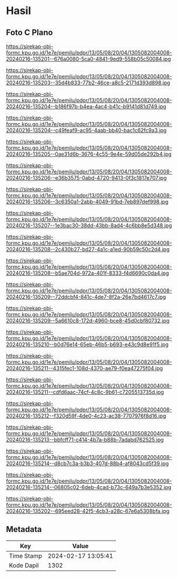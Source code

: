 # Hasil

## Foto C Plano

https://sirekap-obj-formc.kpu.go.id/1e7e/pemilu/pdpr/13/05/08/20/04/1305082004008-20240216-135201--676a0080-5ca0-4841-9ed9-558b05c50084.jpg

https://sirekap-obj-formc.kpu.go.id/1e7e/pemilu/pdpr/13/05/08/20/04/1305082004008-20240216-135203--35d4b833-77b2-46ce-a8c5-2171d393d898.jpg

https://sirekap-obj-formc.kpu.go.id/1e7e/pemilu/pdpr/13/05/08/20/04/1305082004008-20240216-135204--b186f97b-b4ea-4ac4-b41c-b9141d81d749.jpg

https://sirekap-obj-formc.kpu.go.id/1e7e/pemilu/pdpr/13/05/08/20/04/1305082004008-20240216-135204--c49feaf9-ac95-4aab-bb40-bac1c62fc9a3.jpg

https://sirekap-obj-formc.kpu.go.id/1e7e/pemilu/pdpr/13/05/08/20/04/1305082004008-20240216-135205--0ae31d6b-3676-4c55-9e4e-59d05de292b4.jpg

https://sirekap-obj-formc.kpu.go.id/1e7e/pemilu/pdpr/13/05/08/20/04/1305082004008-20240216-135206--e36b3575-0abd-4720-9413-0f3c1817e707.jpg

https://sirekap-obj-formc.kpu.go.id/1e7e/pemilu/pdpr/13/05/08/20/04/1305082004008-20240216-135206--3c6350a1-2abb-4049-91bd-7eb897def998.jpg

https://sirekap-obj-formc.kpu.go.id/1e7e/pemilu/pdpr/13/05/08/20/04/1305082004008-20240216-135207--1e3bac30-38dd-43bb-8ad4-4c6bb8e5d348.jpg

https://sirekap-obj-formc.kpu.go.id/1e7e/pemilu/pdpr/13/05/08/20/04/1305082004008-20240216-135208--2c430b27-bd27-4a1c-a1ed-90b59c50c2d4.jpg

https://sirekap-obj-formc.kpu.go.id/1e7e/pemilu/pdpr/13/05/08/20/04/1305082004008-20240216-135208--b5ae704d-972a-401f-8333-f4d6690c0da4.jpg

https://sirekap-obj-formc.kpu.go.id/1e7e/pemilu/pdpr/13/05/08/20/04/1305082004008-20240216-135209--72ddcbf4-841c-4de7-8f2a-26e7bd4617c7.jpg

https://sirekap-obj-formc.kpu.go.id/1e7e/pemilu/pdpr/13/05/08/20/04/1305082004008-20240216-135209--5a6610c8-172d-4960-bce8-45d0cbf80732.jpg

https://sirekap-obj-formc.kpu.go.id/1e7e/pemilu/pdpr/13/05/08/20/04/1305082004008-20240216-135210--b0d76e14-65eb-46b5-b693-e43c9d8e91f5.jpg

https://sirekap-obj-formc.kpu.go.id/1e7e/pemilu/pdpr/13/05/08/20/04/1305082004008-20240216-135211--4315fec1-108d-4370-ae79-f0ea47275f04.jpg

https://sirekap-obj-formc.kpu.go.id/1e7e/pemilu/pdpr/13/05/08/20/04/1305082004008-20240216-135211--cdfd6aac-74cf-4c8c-9b61-c7205513735d.jpg

https://sirekap-obj-formc.kpu.go.id/1e7e/pemilu/pdpr/13/05/08/20/04/1305082004008-20240216-135212--f320d59f-4de0-4c23-ac38-7707976f8d16.jpg

https://sirekap-obj-formc.kpu.go.id/1e7e/pemilu/pdpr/13/05/08/20/04/1305082004008-20240216-135213--bbfcff71-c414-4b7a-b88b-7adabd762525.jpg

https://sirekap-obj-formc.kpu.go.id/1e7e/pemilu/pdpr/13/05/08/20/04/1305082004008-20240216-135214--d8cb7c3a-b3b3-407d-88b4-af8043cd5f39.jpg

https://sirekap-obj-formc.kpu.go.id/1e7e/pemilu/pdpr/13/05/08/20/04/1305082004008-20240216-135214--06805c02-6deb-4cad-b73c-649a7b3e5352.jpg

https://sirekap-obj-formc.kpu.go.id/1e7e/pemilu/pdpr/13/05/08/20/04/1305082004008-20240216-135202--695eed28-42f5-4cb3-a28c-67e6a5308bfa.jpg


## Metadata

| Key        | Value               |
| ---------- | ------------------- |
| Time Stamp | 2024-02-17 13:05:41 |
| Kode Dapil | 1302                |



